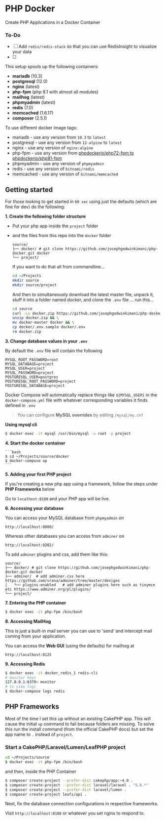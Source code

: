# PHP Docker

Create PHP Applications in a Docker Container

### To-Do

- [ ] Add `redis/redis-stack` so that you can use RedisInsight to visualize your data
- [ ] 

This setup spools up the following containers:

* **mariadb** (10.3)
* **postgresql** (12.0)
* **nginx**   (latest)
* **php-fpm** (php 8.1 with almost all modules)
* **mailhog** (latest)
* **phpmyadmin** (latest)
* **redis** (7.0)
* **memcached** (1.6.17)
* **composer** (2.5.1)

To use different docker image tags:

* mariadb - use any version from `10.3` to `latest`
* postgresql - use any version from `12-alpine` to `latest`
* nginx - use any version of `nginx:alpine`
* php-fpm - use any version from [phpdockerio/php72-fpm to phpdockerio/php81-fpm](https://hub.docker.com/r/phpdockerio/php)
* phpmyadmin - use any version of `phpmyadmin`
* redis - use any version of `bitnami/redis`
* memcached - use any version of `bitnami/memcached`

## Getting started

For those looking to get started in `60 sec` using just the defaults (which are fine for dev) do the following:

**1. Create the following folder structure**
 * Put your php app inside the `project` folder 
 * and the files from this repo into the `docker` folder

	```
	source/
	├── docker/ # git clone https://github.com/josephgodwinkimani/php-docker.git docker
	└── project/

	```

	If you want to do that all from commandline...

	```bash
    cd ~/Projects
    mkdir source
    mkdir source/project
	```

	And then to simultaneously download the latest master file, unpack it, stuff it into a folder named docker, and clone the `.env` file ... run this...

	```bash
    cd source
    curl -Lo docker.zip https://github.com/josephgodwinkimani/php-docker/archive/master.zip && \
    unzip docker.zip && \
    mv docker-master docker && \
    cp docker/.env.sample docker/.env
    rm docker.zip
	```
**3. Change database values in your `.env`**

By default the `.env` file will contain the following

```
MYSQL_ROOT_PASSWORD=root
MYSQL_DATABASE=project
MYSQL_USER=project
MYSQL_PASSWORD=project
POSTGRESQL_USER=postgres
POSTGRESQL_ROOT_PASSWORD=project
POSTGRESQL_DATABASE=project
```

Docker Compose will automatically replace things like `${MYSQL_USER}` in the `docker-compose.yml` file with whatever corresponding variables it finds defined in `.env`

> You can configure **MySQL overrides** by editing `/mysql/my.cnf`

**Using mysql cli**

```bash
$ docker exec -it mysql /usr/bin/mysql -u root -p project
```

**4. Start the docker container**

	```bash
	$ cd ~/Projects/source/docker
	$ docker-compose up
	```

**5. Adding your first PHP project**

If you're creating a new php app using a framework, follow the steps under **PHP Frameworks** below

Go to `localhost:8180` and your PHP app will be live.


**6. Accessing your database**

You can access your MySQL database from `phpmyadmin` on

`http://localhost:8080/`

Whereas other databases you can access from `adminer` on

`http://localhost:8282/`

To add `adminer` plugins and css, add them like this:

```
source/
├── docker/ # git clone https://github.com/josephgodwinkimani/php-docker.git docker
├── adminer/  # add adminer.css here https://github.com/vrana/adminer/tree/master/designs
│   └── plugins-enabled   # add adminer plugins here such as tinymce etc https://www.adminer.org/pl/plugins/
└── project/
```

**7. Entering the PHP container**

```bash
$ docker exec -it php-fpm /bin/bash
```

**8. Accessing MailHog**

This is just a built-in mail server you can use to 'send' and intercept mail coming from your application.

You can access the **Web GUI** (using the defaults) for mailhog at

`http://localhost:8125`

**9. Accessing Redis**

```bash
$ docker exec -it docker_redis_1 redis-cli
# monitor keys
127.0.0.1:6379> monitor
# to view logs
$ docker-compose logs redis
```


## PHP Frameworks

Most of the time I set this up without an existing CakePHP app. This will cause the initial `up` command to fail because folders are missing. To solve this run the install command (from the official CakePHP docs) but set the app name to `.` instead of `project`.

### Start a CakePHP/Laravel/Lumen/LeafPHP project

```bash
cd ~/Projects/source
$ docker exec -it php-fpm /bin/bash
```
and then, inside the PHP Container

```bash
$ composer create-project --prefer-dist cakephp/app:~4.0 . 
$ composer create-project --prefer-dist laravel/laravel . "5.6.*"
$ composer create-project --prefer-dist laravel/lumen .
$ composer create-project leafs/api .
```
Next, fix the database connection configurations in respective frameworks.

Visit `http://localhost:8180` or whatever you set nginx to respond to.
